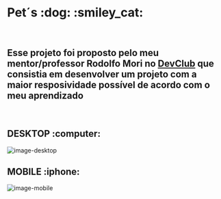 <h1>Pet´s :dog: :smiley_cat:</h1>
<br/>
<h2>Esse projeto foi proposto pelo meu mentor/professor Rodolfo Mori no <a href="https://rodolfomori.com.br/devclub">DevClub</a> 
que consistia em desenvolver um projeto com a maior resposividade possível de acordo com o meu aprendizado</h2>
<br>

<h2>DESKTOP :computer:</h2>
<img src="https://github.com/Afonsohhenrique/Projeto-Responsivo/blob/main/assets/Desktop.png?raw=true" alt="image-desktop"/>
<br>
<h2>MOBILE :iphone:</h2>
<img src="https://github.com/Afonsohhenrique/Projeto-Responsivo/blob/main/assets/Mobile.png?raw=true" alt="image-mobile"/>

